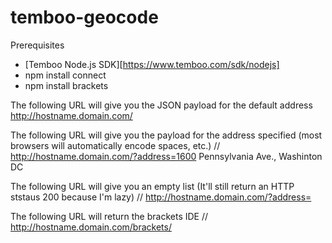 temboo-geocode
==============

Prerequisites
   * [Temboo Node.js SDK][https://www.temboo.com/sdk/nodejs]
   * npm install connect
   * npm install brackets


The following URL will give you the JSON payload for the default address
http://hostname.domain.com/

The following URL will give you the payload for the address specified (most browsers will automatically encode spaces, etc.)
// http://hostname.domain.com/?address=1600 Pennsylvania Ave., Washinton DC 

The following URL will give you an empty list (It'll still return an HTTP ststaus 200 because I'm lazy)
// http://hostname.domain.com/?address=

The following URL will return the brackets IDE
// http://hostname.domain.com/brackets/
